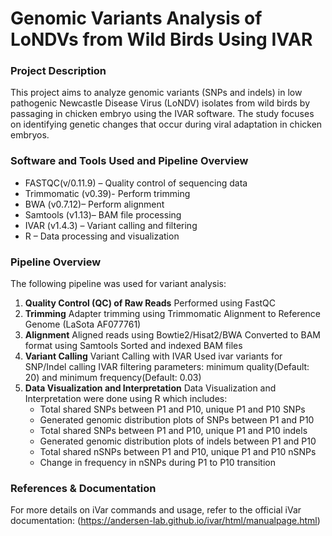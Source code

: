 # Genomic Variants Analysis of LoNDVs from Wild Birds Using IVAR 

### Project Description
This project aims to analyze genomic variants (SNPs and indels) in low pathogenic Newcastle Disease Virus (LoNDV) isolates from wild birds by passaging in chicken embryo using the IVAR software. The study focuses on identifying genetic changes that occur during viral adaptation in chicken embryos.

### Software and Tools Used and Pipeline Overview 
- FASTQC(v/0.11.9) – Quality control of sequencing data
- Trimmomatic (v0.39)- Perform trimming
- BWA (v0.7.12)– Perform alignment 
- Samtools (v1.13)– BAM file processing
- IVAR (v1.4.3) – Variant calling and filtering
- R – Data processing and visualization

### Pipeline Overview
The following pipeline was used for variant analysis:

1. **Quality Control (QC) of Raw Reads**
   Performed using FastQC
2. **Trimming**
   Adapter trimming using Trimmomatic
   Alignment to Reference Genome (LaSota AF077761)
3. **Alignment**
   Aligned reads using Bowtie2/Hisat2/BWA
   Converted to BAM format using Samtools
   Sorted and indexed BAM files
4. **Variant Calling**
   Variant Calling with IVAR
   Used ivar variants for SNP/Indel calling
   IVAR filtering parameters: minimum quality(Default: 20) and minimum      frequency(Default: 0.03)
5. **Data Visualization and Interpretation**
   Data Visualization and Interpretation were done using R which includes:
   - Total shared SNPs between P1 and P10, unique P1 and P10 SNPs
   - Generated genomic distribution plots of SNPs between P1 and P10
   - Total shared SNPs between P1 and P10, unique P1 and P10 indels
   - Generated genomic distribution plots of indels between P1 and P10
   - Total shared nSNPs between P1 and P10, unique P1 and P10 nSNPs
   - Change in frequency in nSNPs during P1 to P10 transition

### References & Documentation
For more details on iVar commands and usage, refer to the official iVar documentation:
(https://andersen-lab.github.io/ivar/html/manualpage.html)
